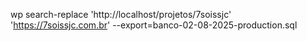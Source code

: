 wp search-replace 'http://localhost/projetos/7soissjc' 'https://7soissjc.com.br' --export=banco-02-08-2025-production.sql